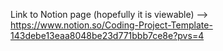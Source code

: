 Link to Notion page (hopefully it is viewable) --> https://www.notion.so/Coding-Project-Template-143debe13eaa8048be23d771bbb7ce8e?pvs=4
